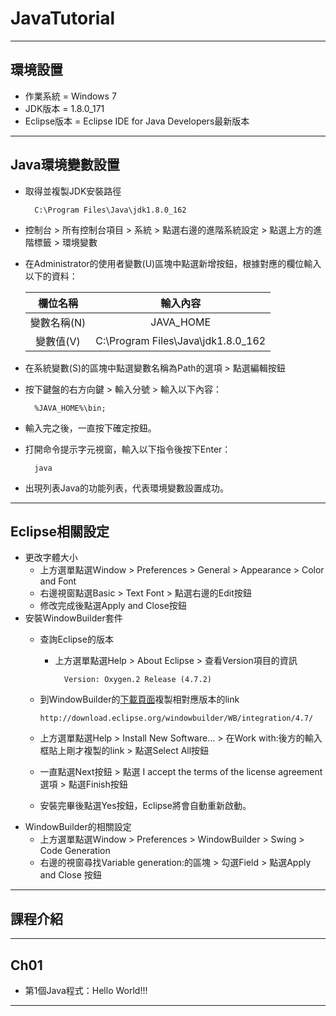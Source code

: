 # JavaTutorial
* * *
## 環境設置
* 作業系統 = Windows 7
* JDK版本 = 1.8.0_171
* Eclipse版本 = Eclipse IDE for Java Developers最新版本
* * *
## Java環境變數設置
* 取得並複製JDK安裝路徑  
 
        C:\Program Files\Java\jdk1.8.0_162
 
* 控制台 &gt; 所有控制台項目 &gt; 系統 &gt; 點選右邊的進階系統設定 &gt; 點選上方的進階標籤 &gt; 環境變數
* 在Administrator的使用者變數(U)區塊中點選新增按鈕，根據對應的欄位輸入以下的資料：  
 
    | 欄位名稱      | 輸入內容                            |
    |:-------------:|:-----------------------------------:|
    | 變數名稱(N)   | JAVA_HOME                           |
    | 變數值(V)     | C:\Program Files\Java\jdk1.8.0_162  |
 
* 在系統變數(S)的區塊中點選變數名稱為Path的選項 &gt; 點選編輯按鈕
* 按下鍵盤的右方向鍵 &gt; 輸入分號 &gt; 輸入以下內容：  
 
        %JAVA_HOME%\bin;
 
* 輸入完之後，一直按下確定按鈕。
* 打開命令提示字元視窗，輸入以下指令後按下Enter：  
 
        java
 
* 出現列表Java的功能列表，代表環境變數設置成功。
* * *
## Eclipse相關設定
* 更改字體大小
  * 上方選單點選Window &gt; Preferences &gt; General &gt; Appearance &gt; Color and Font
  * 右邊視窗點選Basic &gt; Text Font &gt; 點選右邊的Edit按鈕
  * 修改完成後點選Apply and Close按鈕
* 安裝WindowBuilder套件
  * 查詢Eclipse的版本
    * 上方選單點選Help &gt; About Eclipse &gt; 查看Version項目的資訊  
	 
	        Version: Oxygen.2 Release (4.7.2)
	 
  * 到WindowBuilder的[下載頁面](http://www.eclipse.org/windowbuilder/download.php "Installing WindowBuilder Pro | Teh Eclipse Foundation")複製相對應版本的link  
 
        http://download.eclipse.org/windowbuilder/WB/integration/4.7/
 
  * 上方選單點選Help &gt; Install New Software... &gt; 在Work with:後方的輸入框貼上剛才複製的link &gt; 點選Select All按鈕
  * 一直點選Next按鈕 &gt; 點選 I accept the terms of the license agreement選項 &gt; 點選Finish按鈕
  * 安裝完畢後點選Yes按鈕，Eclipse將會自動重新啟動。
* WindowBuilder的相關設定
  * 上方選單點選Window &gt; Preferences &gt; WindowBuilder &gt; Swing &gt; Code Generation
  * 右邊的視窗尋找Variable generation:的區塊 &gt; 勾選Field &gt; 點選Apply and Close 按鈕
* * *
## 課程介紹
* * *
## Ch01
* 第1個Java程式：Hello World!!!
* * *
